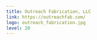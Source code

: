 ```yaml
---
title: Outreach Fabrication, LLC
link: https://outreachfab.com/
logo: outreach_fabrication.jpg
level: 20
---
```

